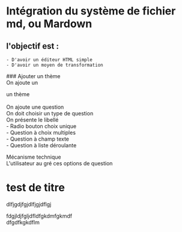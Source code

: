 # Intégration du système de fichier md, ou Mardown

## l'objectif est :  
    - D'avoir un éditeur HTML simple  
    - D'avoir un moyen de transformation

### Ajouter un thème  
	On ajoute un <div>un thème</div>  
	On ajoute une question  
	On doit choisir un type de question  
	On présente le libellé  
            - Radio bouton choix unique  
            - Question à choix multiples  
            - Question à champ texte  
            - Question à liste déroulante  
			
Mécanisme technique  
	L'utilisateur au gré ces options de question

# test de titre

dlfjgdjfgjdlfjgjdflgj

fdgjldjfgljdfldfgkdmfgkmdf  
dfgdfkgkdflm